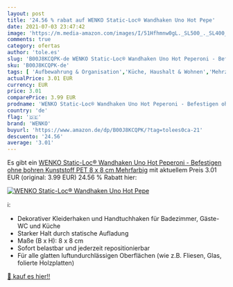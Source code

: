 ```yaml
---
layout: post
title: '24.56 % rabat auf WENKO Static-Loc® Wandhaken Uno Hot Pepe'
date: 2021-07-03 23:47:42
image: 'https://m.media-amazon.com/images/I/51Hfhmnw0gL._SL500_._SL400_.jpg'
comments: true
category: ofertas
author: 'tole.es'
slug: 'B00J8KCQPK-de WENKO Static-Loc® Wandhaken Uno Hot Peperoni - Befestigen...'
sku: 'B00J8KCQPK-de'
tags: [ 'Aufbewahrung & Organisation','Küche, Haushalt & Wohnen','Mehrzweckhaken','Wandhaken','wenko', ]
actualPrice: 3.01 EUR
currency: EUR
price: 3.01
comparePrice: 3.99 EUR
prodname: 'WENKO Static-Loc® Wandhaken Uno Hot Peperoni - Befestigen ohne bohren  Kunststoff  PET   8 x 8 cm  Mehrfarbig'
country: 'de'
flag: '🇩🇪'
brand: 'WENKO'
buyurl: 'https://www.amazon.de/dp/B00J8KCQPK/?tag=tolees0ca-21'
descuento: '24.56'
average: '3.01'
---
```


Es gibt ein [WENKO Static-Loc® Wandhaken Uno Hot Peperoni - Befestigen ohne bohren  Kunststoff  PET   8 x 8 cm  Mehrfarbig](https://www.amazon.de/dp/B00J8KCQPK/?tag=tolees0ca-21) mit aktuellem Preis 3.01 EUR (original: 3.99 EUR) 24.56 % Rabatt hier:

[![WENKO Static-Loc® Wandhaken Uno Hot Pepe](https://m.media-amazon.com/images/I/51Hfhmnw0gL._SL500_._SL400_.jpg)](https://www.amazon.de/dp/B00J8KCQPK/?tag=tolees0ca-21)

ℹ️:

- Dekorativer Kleiderhaken und Handtuchhaken für Badezimmer, Gäste-WC und Küche
- Starker Halt durch statische Aufladung
- Maße (B x H): 8 x 8 cm
- Sofort belastbar und jederzeit repositionierbar
- Für alle glatten luftundurchlässigen Oberflächen (wie z.B. Fliesen, Glas, folierte Holzplatten)

[🛒 kauf es hier!!](https://www.amazon.de/dp/B00J8KCQPK/?tag=tolees0ca-21)
